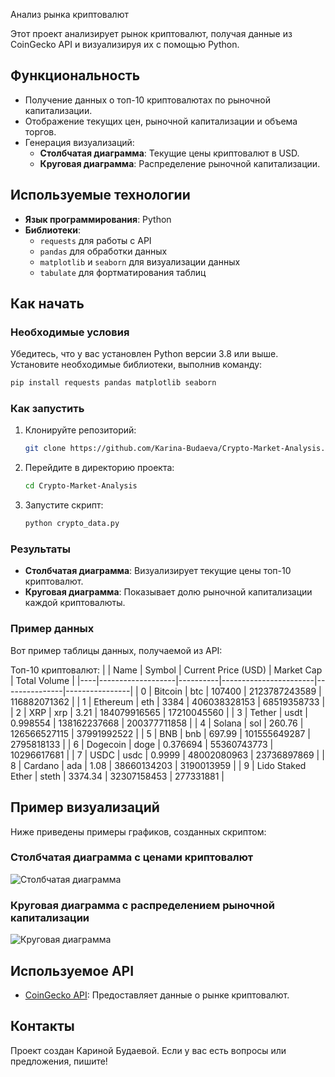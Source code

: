  Анализ рынка криптовалют

Этот проект анализирует рынок криптовалют, получая данные из CoinGecko API и визуализируя их с помощью Python.

## Функциональность

- Получение данных о топ-10 криптовалютах по рыночной капитализации.
- Отображение текущих цен, рыночной капитализации и объема торгов.
- Генерация визуализаций:
  - **Столбчатая диаграмма**: Текущие цены криптовалют в USD.
  - **Круговая диаграмма**: Распределение рыночной капитализации.

## Используемые технологии

- **Язык программирования**: Python
- **Библиотеки**:
  - `requests` для работы с API
  - `pandas` для обработки данных
  - `matplotlib` и `seaborn` для визуализации данных
  - `tabulate` для фортматирования таблиц

## Как начать
### Необходимые условия
Убедитесь, что у вас установлен Python версии 3.8 или выше. Установите необходимые библиотеки, выполнив команду:

```bash
pip install requests pandas matplotlib seaborn
```

### Как запустить
1. Клонируйте репозиторий:
   ```bash
   git clone https://github.com/Karina-Budaeva/Crypto-Market-Analysis.git
   ```
2. Перейдите в директорию проекта:
   ```bash
   cd Crypto-Market-Analysis
   ```
3. Запустите скрипт:
   ```bash
   python crypto_data.py
   ```

### Результаты
- **Столбчатая диаграмма**: Визуализирует текущие цены топ-10 криптовалют.
- **Круговая диаграмма**: Показывает долю рыночной капитализации каждой криптовалюты.

### Пример данных
Вот пример таблицы данных, получаемой из API:

Топ-10 криптовалют:
|    | Name              | Symbol   |   Current Price (USD) |    Market Cap |   Total Volume |
|----|-------------------|----------|-----------------------|---------------|----------------|
|  0 | Bitcoin           | btc      |         107400        | 2123787243589 |   116882071362 |
|  1 | Ethereum          | eth      |           3384        |  406038328153 |    68519358733 |
|  2 | XRP               | xrp      |              3.21     |  184079916565 |    17210045560 |
|  3 | Tether            | usdt     |              0.998554 |  138162237668 |   200377711858 |
|  4 | Solana            | sol      |            260.76     |  126566527115 |    37991992522 |
|  5 | BNB               | bnb      |            697.99     |  101555649287 |     2795818133 |
|  6 | Dogecoin          | doge     |              0.376694 |   55360743773 |    10296617681 |
|  7 | USDC              | usdc     |              0.9999   |   48002080963 |    23736897869 |
|  8 | Cardano           | ada      |              1.08     |   38660134203 |     3190013959 |
|  9 | Lido Staked Ether | steth    |           3374.34     |   32307158453 |      277331881 |

## Пример визуализаций
Ниже приведены примеры графиков, созданных скриптом:

### Столбчатая диаграмма с ценами криптовалют
![Столбчатая диаграмма](https://github.com/user-attachments/assets/02bcf79f-e6db-4127-b007-23e92333bebf)

### Круговая диаграмма с распределением рыночной капитализации
![Круговая диаграмма](https://github.com/user-attachments/assets/a2a0da9c-2e41-466e-bdbc-1414972d0b4d)

## Используемое API
- [CoinGecko API](https://www.coingecko.com/en/api): Предоставляет данные о рынке криптовалют.

## Контакты
Проект создан Кариной Будаевой. Если у вас есть вопросы или предложения, пишите!
